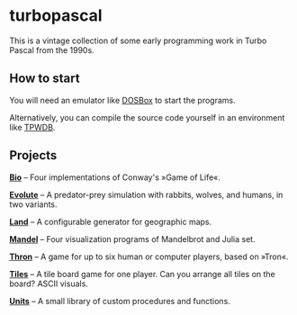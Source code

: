 # turbopascal

This is a vintage collection of some early programming work in Turbo Pascal from the 1990s.

## How to start

You will need an emulator like [DOSBox](https://www.dosbox.com) to start the programs.

Alternatively, you can compile the source code yourself in an environment like [TPWDB](https://turbopascal-wdb.sourceforge.io).

## Projects

**[Bio](../../tree/main/bio)**
– Four implementations of Conway's »Game of Life«.

**[Evolute](../../tree/main/evolute)**
– A predator-prey simulation with rabbits, wolves, and humans, in two variants.

**[Land](../../tree/main/land)**
– A configurable generator for geographic maps.

**[Mandel](../../tree/main/mandel)**
– Four visualization programs of Mandelbrot and Julia set.

**[Thron](../../tree/main/thron)**
– A game for up to six human or computer players, based on »Tron«.

**[Tiles](../../tree/main/tiles)**
– A tile board game for one player. Can you arrange all tiles on the board? ASCII visuals.

**[Units](../../tree/main/units)**
– A small library of custom procedures and functions.
